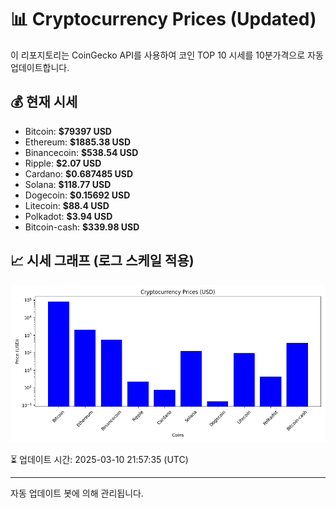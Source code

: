 
# 📊 Cryptocurrency Prices (Updated)

이 리포지토리는 CoinGecko API를 사용하여 코인 TOP 10 시세를 10분가격으로 자동 업데이트합니다.

## 💰 현재 시세
- Bitcoin: **$79397 USD**
- Ethereum: **$1885.38 USD**
- Binancecoin: **$538.54 USD**
- Ripple: **$2.07 USD**
- Cardano: **$0.687485 USD**
- Solana: **$118.77 USD**
- Dogecoin: **$0.15692 USD**
- Litecoin: **$88.4 USD**
- Polkadot: **$3.94 USD**
- Bitcoin-cash: **$339.98 USD**

## 📈 시세 그래프 (로그 스케일 적용)
![Crypto Prices](crypto_prices.png)

⏳ 업데이트 시간: 2025-03-10 21:57:35 (UTC)

---
자동 업데이트 봇에 의해 관리됩니다.
